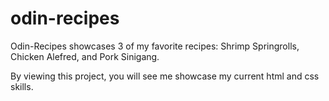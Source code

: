 # odin-recipes
Odin-Recipes showcases 3 of my favorite recipes: Shrimp Springrolls, Chicken Alefred, and Pork Sinigang. 

By viewing this project, you will see me showcase my current html and css skills.